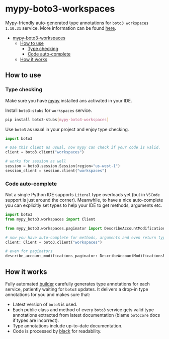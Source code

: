 # mypy-boto3-workspaces

Mypy-friendly auto-generated type annotations for `boto3 workspaces 1.10.31` service.
More information can be found [here](https://github.com/vemel/mypy_boto3).

- [mypy-boto3-workspaces](#mypy-boto3-workspaces)
  - [How to use](#how-to-use)
    - [Type checking](#type-checking)
    - [Code auto-complete](#code-auto-complete)
  - [How it works](#how-it-works)

## How to use

### Type checking

Make sure you have [mypy](https://github.com/python/mypy) installed ans activated in your IDE.

Install `boto3-stubs` for `workspaces` service.

```bash
pip install boto3-stubs[mypy-boto3-workspaces]
```

Use `boto3` as usual in your project and enjoy type checking.

```python
import boto3

# Use this client as usual, now mypy can check if your code is valid.
client = boto3.client("workspaces")

# works for session as well
session = boto3.session.Session(region="us-west-1")
session_client = session.client("workspaces")

```

### Code auto-complete

Not a single Python IDE supports `Literal` type overloads yet (but in `VSCode` support is just around the corner).
Meanwhile, to have a nice auto-complete you can explicitly set types to help your IDE to get methods, arguments etc.

```python
import boto3
from mypy_boto3.workspaces import Client

from mypy_boto3.workspaces.paginator import DescribeAccountModificationsPaginator

# now you have auto-complete for methods, arguments and even return types
client: Client = boto3.client("workspaces")

# even for paginators
describe_account_modifications_paginator: DescribeAccountModificationsPaginator = client.get_paginator("describe_account_modifications")
```

## How it works

Fully automated [builder](https://github.com/vemel/mypy_boto3) carefully generates
type annotations for each service, patiently waiting for `boto3` updates. It delivers
a drop-in type annotations for you and makes sure that:

- Latest version of `boto3` is used.
- Each public class and method of every `boto3` service gets valid type annotations
  extracted from latest documentation (blame `botocore` docs if types are incorrect).
- Type annotations include up-to-date documentation.
- Code is processed by [black](https://github.com/psf/black) for readability.
